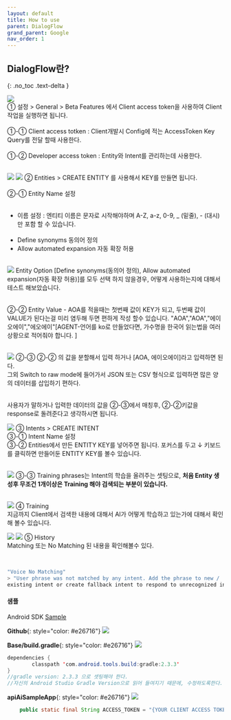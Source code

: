 ```yaml
---
layout: default
title: How to use
parent: DialogFlow
grand_parent: Google
nav_order: 1
---
```



<!-- 2018-07-23 모바일 개발 내에서 Voice를 이용한 검색을 하기 위해 Dialogflow를 분석중입니다. -->

## DialogFlow란?
{: .no_toc .text-delta }


![](../../../../assets/images/dialogflw_resource/ppt_genral.png)  <br/>
① 설정 > General > Beta Features 에서 Client access token을 사용하여 Client작업을 실행하면 됩니다.<br/><br/>
①-① Client access totken   : Client개발시 Config에 적는 AccessToken Key Query를 전달 할때 사용한다.<br/><br/>
①-② Developer access token : Entity와 Intent를 관리하는데 사용한다.<br/><br/>


![](../../../../assets/images/dialogflw_resource/ppt_entity_create.png) 
![](../../../../assets/images/dialogflw_resource/ppt_entity_complete.png) 
② Entities > CREATE ENTITY 를 사용해서 KEY를 만들면 됩니다. <br/><br/>
②-① Entity Name 설정 <br/><br/>
- 이름 설정 : 엔티티 이름은 문자로 시작해야하며 A-Z, a-z, 0-9, _ (밑줄), - (대시) 만 포함 할 수 있습니다.<br/><br/>
- Define synonyms   동의어 정의 <br/>
- Allow automated expansion 자동 확장 허용<br/><br/>

![](../../../../assets/images/dialogflw_resource/entity_not_option.png) 
Entity Option [Define synonyms(동의어 정의), Allow automated expansion(자동 확장 허용)]를 모두 선택 하지 않을경우, 어떻게 사용하는지에 대해서 테스트 해보았습니다. <br/><br/>


②-② Entity Value - AOA를 적을때는 첫번째 값이 KEY가 되고, 두번째 값이 VALUE가 된다는걸 미리 염두해 두면 편하게 작성 할수 있습니다. 
"AOA","AOA","에이오에이","에오에이"[AGENT-언어를 ko로 만들었다면, 가수명을 한국어 읽는법을 여러 상황으로 적어줘야 합니다. ]<br/><br/>

![](../../../../assets/images/dialogflw_resource/ppt_entity_switch_raw_mode.png) 
②-③ ②-② 의 값을 분할해서 입력 하거나 [AOA, 에이오에이]라고 입력하면 된다. <br/>
그외 Switch to raw mode에 들어가서 JSON 또는 CSV 형식으로 입력하면 많은 양의 데이터를 삽입하기 편하다.<br/><br/>

사용자가 말하거나 입력한 데이터의 값을 ②-③에서 매칭후, ②-②키값을 response로 돌려준다고 생각하시면 됩니다. 

![](../../../../assets/images/dialogflw_resource/ppt_intent_creating.png) 
③ Intents > CREATE INTENT <br/>
③-① Intent Name 설정<br/>
③-② Entities에서 만든 ENTITY KEY를 넣어주면 됩니다. 포커스를 두고  ↓ 키보드를 클릭하면 만들어둔 ENTITY KEY를 볼수 있습니다.<br/><br/>

![](../../../../assets/images/dialogflw_resource/ppt_intent_training.png) 
③-③ Training phrases는 Intent의 학습을 올려주는 셋팅으로, <strong>처음 Entity 생성후 무조건 1개이상은 Training 해야 검색되는 부분이 있습니다.</strong> <br/><br/>


![](../../../../assets/images/dialogflw_resource/ppt_training_menu.png) 
④ Training <br/>
지금까지 Client에서 검색한 내용에 대해서 AI가 어떻게 학습하고 있는가에 대해서 확인해 볼수 있습니다. 


![](../../../../assets/images/dialogflw_resource/ppt_history_matching.png) 
![](../../../../assets/images/dialogflw_resource/ppt_history_not_matching.png) 
⑤ History<br/>
Matching 또는 No Matching 된 내용을 확인해볼수 있다. <br/><br/>

~~~java

"Voice No Matching"
> "User phrase was not matched by any intent. Add the phrase to new / 
existing intent or create fallback intent to respond to unrecognized input."

~~~

#### 샘플
Android SDK [Sample](https://github.com/dialogflow/dialogflow-android-client)



__Github__{: style="color: #e26716"}
![](../../../../assets/images/dialogflw_resource/github_dialogflow_base.png) 


__Base/build.gradle__{: style="color: #e26716"}
![](../../../../assets/images/dialogflw_resource/github_dialogflow_build.png) 


~~~java
dependencies {
        classpath 'com.android.tools.build:gradle:2.3.3'
}
//gradle version: 2.3.3 으로 셋팅해야 한다. 
//자신의 Android Studio Gradle Version으로 읽어 들여지기 때문에, 수정하도록한다.
~~~

__apiAiSampleApp__{: style="color: #e26716"}
![](../../../../assets/images/dialogflw_resource/github_dialogflow_config.png) 

~~~java
    public static final String ACCESS_TOKEN = "{YOUR CLIENT ACCESS TOKEN}";
~~~
